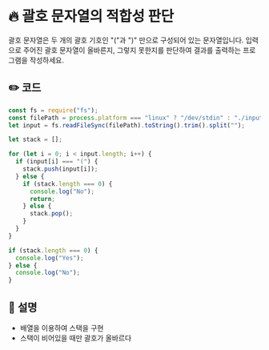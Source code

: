 # 🔥 괄호 문자열의 적합성 판단
괄호 문자열은 두 개의 괄호 기호인 "("과 ")" 만으로 구성되어 있는 문자열입니다. 입력으로 주어진 괄호 문자열이 올바른지, 그렇지 못한지를 판단하여 결과를 출력하는 프로그램을 작성하세요.

## ✏️ 코드
```js
const fs = require("fs");
const filePath = process.platform === "linux" ? "/dev/stdin" : "./input.txt";
let input = fs.readFileSync(filePath).toString().trim().split("");

let stack = [];

for (let i = 0; i < input.length; i++) {
  if (input[i] === "(") {
    stack.push(input[i]);
  } else {
    if (stack.length === 0) {
      console.log("No");
      return;
    } else {
      stack.pop();
    }
  }
}

if (stack.length === 0) {
  console.log("Yes");
} else {
  console.log("No");
}
```

## 🌱 설명
- 배열을 이용하여 스택을 구현
- 스택이 비어있을 때만 괄호가 올바르다